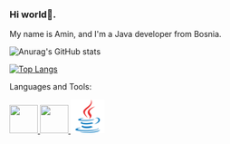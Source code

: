 ### Hi world👋.
My name is Amin, and I'm a Java developer from Bosnia.

![Anurag's GitHub stats](https://github-readme-stats.vercel.app/api?username=ProZzZzGamer&show_icons=true&theme=dark)


[![Top Langs](https://github-readme-stats.vercel.app/api/top-langs/?username=ProZzZzGamer&layout=compact&theme=dark)](https://github.com/anuraghazra/github-readme-stats)

Languages and Tools:

<a href=https://www.jetbrains.com/toolbox-app>
<img src=https://resources.jetbrains.com/storage/products/toolbox/img/meta/toolbox_logo_300x300.png width=50px height=50px>

<a href=https://www.jetbrains.com/idea>
<img src=https://resources.jetbrains.com/storage/products/intellij-idea/img/meta/intellij-idea_logo_300x300.png width=50px height=50px>

<img src="https://raw.githubusercontent.com/devicons/devicon/master/icons/java/java-original.svg" alt="c" width="60" height="60" style="max-width: 100%;">
